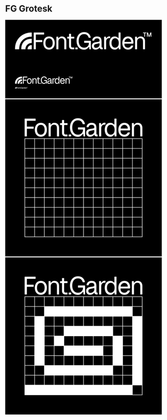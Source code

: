 # FG Grotesk

![001](documentation/image1.png)
![002](documentation/image2.png)
![002](documentation/image2-001.png)
